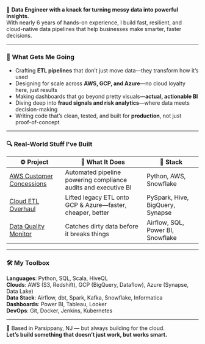 ##

🚀 **Data Engineer with a knack for turning messy data into powerful insights.**  
With nearly 6 years of hands-on experience, I build fast, resilient, and cloud-native data pipelines that help businesses make smarter, faster decisions.

---

### 🧩 What Gets Me Going

- Crafting **ETL pipelines** that don’t just move data—they transform how it’s used  
- Designing for scale across **AWS, GCP, and Azure**—no cloud loyalty here, just results  
- Making dashboards that go beyond pretty visuals—**actual, actionable BI**  
- Diving deep into **fraud signals and risk analytics**—where data meets decision-making  
- Writing code that’s clean, tested, and built for **production**, not just proof-of-concept

---

### 🔍 Real-World Stuff I’ve Built

| ⚙️ Project | 📄 What It Does | 🔧 Stack |
|-----------|-----------------|----------|
| [AWS Customer Concessions](https://github.com/Sudeep8084/Data-Engineer-Portfolio) | Automated pipeline powering compliance audits and executive BI | Python, AWS, Snowflake |
| [Cloud ETL Overhaul](https://github.com/Sudeep8084/Data-Quality-Monitoring) | Lifted legacy ETL onto GCP & Azure—faster, cheaper, better | PySpark, Hive, BigQuery, Synapse |
| [Data Quality Monitor](https://github.com/Sudeep8084/GCP-AZURE-ETL-Migration) | Catches dirty data before it breaks things | Airflow, SQL, Power BI, Snowflake |

---

### 🛠️ My Toolbox

**Languages**: Python, SQL, Scala, HiveQL  
**Clouds**: AWS (S3, Redshift), GCP (BigQuery, Dataflow), Azure (Synapse, Data Lake)  
**Data Stack**: Airflow, dbt, Spark, Kafka, Snowflake, Informatica  
**Dashboards**: Power BI, Tableau, Looker  
**DevOps**: Git, Docker, Jenkins, Kubernetes  

---

📍 Based in Parsippany, NJ — but always building for the cloud.  
**Let’s build something that doesn’t just work, but works smart.**
